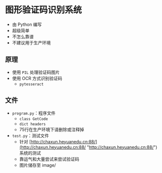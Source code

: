 # 图形验证码识别系统
- 由 Python 编写
- 超级简单
- 不怎么靠谱
- 不建议用于生产环境

## 原理
- 使用 `PIL` 处理验证码图片
- 使用 OCR 方式识别验证码
  - `pytesseract`


## 文件
- `program.py`：程序文件
  - `class GetCode`
  - `dict headers`
  - 75行在生产环境下请删除或注释掉
- `test.py`：测试文件
  - 针对 [http://chaxun.heyuanedu.cn:88/](http://chaxun.heyuanedu.cn:88/ "http://chaxun.heyuanedu.cn:88/") 系统的测试
  - 靠运气和大量尝试来尝试验证码
  - 图片储存至 image/